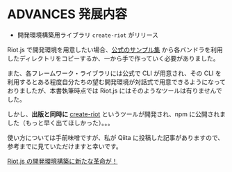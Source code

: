 # ADVANCES 発展内容

* 開発環境構築用ライブラリ `create-riot` がリリース

Riot.js で開発環境を用意したい場合、[公式のサンプル集](https://github.com/riot/examples) から各バンドラを利用したディレクトリをコピーするか、一から手で作っていく必要がありました。

また、各フレームワーク・ライブラリには公式で CLI が用意され、その CLI を利用するとある程度自分たちの望む開発環境が対話式で用意できるようになっておりましたが、本書執筆時点では Riot.js にはそのようなツールは有りませんでした。

しかし、__出版と同時に__ [create-riot](https://www.npmjs.com/package/create-riot) というツールが開発され、npm に公開されました（もっと早く出てほしかった）。。。

使い方については手前味噌ですが、私が Qiita に投稿した記事がありますので、参考までに見ていただけますと幸いです。

[Riot.js の開発環境構築に新たな革命が！](https://qiita.com/clown0082/items/9c908309c2031f398baf)